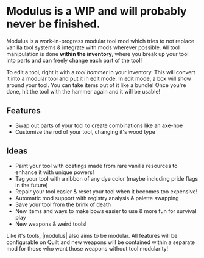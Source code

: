 # Modulus is a WIP and will probably never be finished. 

Modulus is a work-in-progress modular tool mod which tries to not replace vanilla tool systems & integrate with mods wherever possible. All tool manipulation is done **within the inventory**, where you break up your tool into parts and can freely change each part of the tool! 

To edit a tool, right it with a *tool hammer* in your inventory. This will convert it into a modular tool and put it in edit mode. In edit mode, a box will show around your tool. You can take items out of it like a bundle! Once you're done, hit the tool with the hammer again and it will be usable!

## Features
- Swap out parts of your tool to create combinations like an axe-hoe
- Customize the rod of your tool, changing it's wood type

## Ideas
- Paint your tool with coatings made from rare vanilla resources to enhance it with unique powers!
- Tag your tool with a ribbon of any dye color (maybe including pride flags in the future)
- Repair your tool easier & reset your tool when it becomes too expensive!
- Automatic mod support with registry analysis & palette swapping
- Save your tool from the brink of death 
- New items and ways to make bows easier to use & more fun for survival play
- New weapons & weird tools!

Like it's tools, |modulus| also aims to be modular. All features will be configurable on Quilt and new weapons will be contained within a separate mod for those who want those weapons without tool modularity!